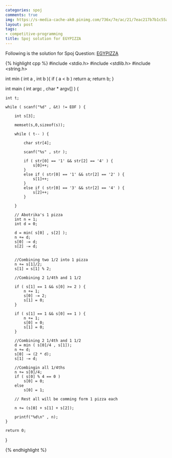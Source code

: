 ```yaml
---
categories: spoj
comments: true
img: https://s-media-cache-ak0.pinimg.com/736x/7e/ac/21/7eac217b7b1c55ab7fd56758e4e181be.jpg
layout: post
tags:
- competitive-programming
title: Spoj solution for EGYPIZZA
---
```


Following is the solution for Spoj Question: [EGYPIZZA](http://www.spoj.com/problems/EGYPIZZA/)

{% highlight cpp %}
#include <stdio.h>
#include <stdlib.h>
#include <string.h>

int min ( int a , int b ){
	if ( a < b )
		return a;
	return b;
}

int main ( int argc , char * argv[] ) {

	int t;

	while ( scanf("%d" , &t) != EOF ) {

		int s[3];
	
		memset(s,0,sizeof(s));
	
		while ( t-- ) {
	
			char str[4];
	
			scanf("%s" , str );
	
			if ( str[0] == '1' && str[2] == '4' ) {
				s[0]++;
			}
			else if ( str[0] == '1' && str[2] == '2' ) {
				s[1]++;
			}
			else if ( str[0] == '3' && str[2] == '4' ) {
				s[2]++;
			}

		}

		// Abotrika's 1 pizza
		int n = 1;
		int d = 0;

		d = min( s[0] , s[2] );
		n += d;
		s[0] -= d;
		s[2] -= d;

	
		//Combining two 1/2 into 1 pizza
		n += s[1]/2;
		s[1] = s[1] % 2;

		//Combining 2 1/4th and 1 1/2

		if ( s[1] == 1 && s[0] >= 2 ) {
			n += 1;
			s[0] -= 2;
			s[1] = 0;
		}

		if ( s[1] == 1 && s[0] == 1 ) {
			n += 1;
			s[0] = 0;
			s[1] = 0;
		}

		//Combining 2 1/4th and 1 1/2
		d = min ( s[0]/4 , s[1]);
		n += d;
		s[0] -= (2 * d);
		s[1] -= d;

		//Combingin all 1/4ths
		n += s[0]/4;
		if ( s[0] % 4 == 0 )
			s[0] = 0;
		else
			s[0] = 1;

		// Rest all will be comming form 1 pizza each

		n += (s[0] + s[1] + s[2]);
	
		printf("%d\n" , n);
	}

	return 0;
}

{% endhighlight %}